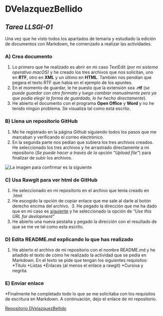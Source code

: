 # DVelazquezBellido

## _Tarea LLSGI-01_

Una vez que he visto todos los apartados de temaría y estudiado la edición de documentos con Markdown, he comenzado a realizar las actividades.

### A) Crea documento
  1. Lo primero que he realizado es abrir en mi caso TextEdit _(por mi sistema operativo macOS)_ y he creado los tres archivos que nos solicitan, uno en **RTF**, otro en **XML** y un último en **HTML**. También nos pendían que pegara el texto RTF que había en el ejemplo de los apuntes.
  2. En el momento de guardar, le he puesto que la extensión sea **.rtf** (_se puede guardar con otro formato y luego cambiar manualmente pero ya que podía elegir la forma de guardado, lo he hecho directamente_).
  3. He abierto el documento con el programa **Open Office** y **Word** y no he tenido ningún problema. Se visualiza tal como está escrito.

### B) Llena un repositorio GitHub
  1. Me he registrado en la página _Github_ siguiendo todos los pasos que me marcaban y verificando el correo electrónico.
  2.	En la segunda parte nos pedían que subiera los tres archivos creados. He seleccionado los tres archivos y he arrastrado directamente a mi repositorio (_Se puede hacer a través de la opción “Upload file”_) para finalizar de subir los archivos.

![La imagen para confirmar es la siguiente](https://ibb.co/fOE21G)

### C) Usa Rawgit para ver html de GitHub
  1.	He seleccionado en mi repositorio en el archivo que tenía creado en .html
  2.	He escogido la opción de copiar enlace que me sale al darle al botón derecho encima del archivo.
  3.	He pegado la dirección que me ha dado que en mi caso es [siguiente](https://ibb.co/fOE21G) y he seleccionado la opción de _“Use this URL for deelopment”_
 4.	He abierto una nueva pestaña y pegado la dirección con el resultado de que se me ve tal como esta escrito.

### D) Edita README.md explicando lo que has realizado
  1.	He abierto el archivo de mi repositorio con el nombre README.md y he añadido el texto de cómo he realizado la actividad que se pedía en Markdown. En el texto se pide que tengan los siguientes requisitos:
     *Titulo
     *Listas
     *Enlaces (al menos el enlace a rawgit)
     *Cursiva y negrita

### E) Enviar enlace
  *Finalmente he completado todo lo que se me solicitaba con los requisitos de escritura en Markdown. A continuación, dejo el enlace de mi repositorio.

[Repositorio DVelazquezBellido]()
